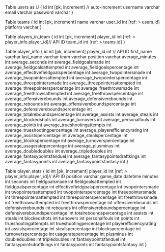 Table users as U {
  id int [pk, increment] // auto-increment
  username varchar
  email varchar
  password varchar
}

Table teams {
  id int [pk, increment]
  name varchar
  user_id int [ref: > users.id]
  platform varchar
 }

Table players_in_team {
  id int [pk, increment]
  player_id int  [ref: > player_info.player_id]// API ID
  team_id int [ref: > teams.id]
}

Table player_info {
  id int [pk, increment]
  player_id int // API ID
  first_name varchar
  last_name varchar
  team varchar
  position varchar
  average_minutes int 
  average_seconds int 
  average_fieldgoalsmade int 
  average_fieldgoalsattempted int 
  average_fieldgoalspercentage int 
  average_effectivefieldgoalspercentage int 
  average_twopointersmade int 
  average_twopointersattempted int 
  average_twopointerspercentage int 
  average_threepointersmade int 
  average_threepointersattempted int 
  average_threepointerspercentage int 
  average_freethrowsmade int 
  average_freethrowsattempted int 
  average_freethrowspercentage int 
  average_offensiverebounds int 
  average_defensiverebounds int 
  average_rebounds int 
  average_offensivereboundspercentage int 
  average_defensivereboundspercentage int 
  average_totalreboundspercentage int 
  average_assists int 
  average_steals int 
  average_blockedshots int 
  average_turnovers int 
  average_personalfouls int 
  average_points int 
  average_trueshootingattempts int 
  average_trueshootingpercentage int 
  average_playerefficiencyrating int 
  average_assistspercentage int 
  average_stealspercentage int 
  average_blockspercentage int 
  average_turnoverspercentage int 
  average_usageratepercentage int 
  average_plusminus int 
  average_doubledoubles int 
  average_tripledoubles int 
  average_fantasypointsfanduel int 
  average_fantasypointsdraftkings int 
  average_fantasypoints int
  average_fantasypointsfantasy int 
}

Table player_stats {
  id int [pk, increment]
  player_id int  [ref: > player_info.player_id]// API ID
  position varchar
  game_date datetime
  minutes int 
  seconds int 
  fieldgoalsmade int 
  fieldgoalsattempted int 
  fieldgoalspercentage int 
  effectivefieldgoalspercentage int 
  twopointersmade int 
  twopointersattempted int 
  twopointerspercentage int 
  threepointersmade int 
  threepointersattempted int 
  threepointerspercentage int 
  freethrowsmade int 
  freethrowsattempted int 
  freethrowspercentage int 
  offensiverebounds int 
  defensiverebounds int 
  rebounds int 
  offensivereboundspercentage int 
  defensivereboundspercentage int 
  totalreboundspercentage int 
  assists int 
  steals int 
  blockedshots int 
  turnovers int 
  personalfouls int 
  points int 
  trueshootingattempts int 
  trueshootingpercentage int 
  playerefficiencyrating int 
  assistspercentage int 
  stealspercentage int 
  blockspercentage int 
  turnoverspercentage int 
  usageratepercentage int 
  plusminus int 
  doubledoubles int 
  tripledoubles int 
  fantasypointsfanduel int 
  fantasypointsdraftkings int 
  fantasypoints int 
  fantasypointsfantasy int 
}